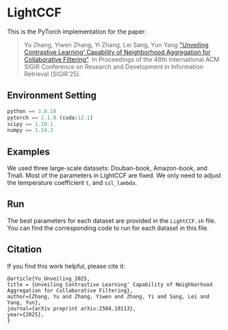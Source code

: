 # LightCCF
This is the PyTorch implementation for the paper:
> Yu Zhang, Yiwen Zhang, Yi Zhang, Lei Sang, Yun Yang ["Unveiling Contrastive Learning‘ Capability of Neighborhood Aggregation for Collaborative Filtering"](https://arxiv.org/pdf/2504.10113). In Proceedings of the 48th International ACM SIGIR Conference on Research and Development in Information Retrieval (SIGIR’25).
## Environment Setting
```python
python == 3.8.18
pytorch == 2.1.0 (cuda:12.1)
scipy == 1.10.1
numpy == 1.24.3
```
## Examples
We used three large-scale datasets: Douban-book, Amazon-book, and Tmall. Most of the parameters in LightCCF are fixed. We only need to adjust the temperature coefficient `t`, and `ssl_lambda`.
## Run
The best parameters for each dataset are provided in the `LightCCF.sh` file. You can find the corresponding code to run for each dataset in this file.
## Citation
If you find this work helpful, please cite it:
```
@article{Yu_Unveiling_2025,
title = {Unveiling Contrastive Learning‘ Capability of Neighborhood Aggregation for Collaborative Filtering},
author={Zhang, Yu and Zhang, Yiwen and Zhang, Yi and Sang, Lei and Yang, Yun},
journal={arXiv preprint arXiv:2504.10113},
year={2025},
}
```
